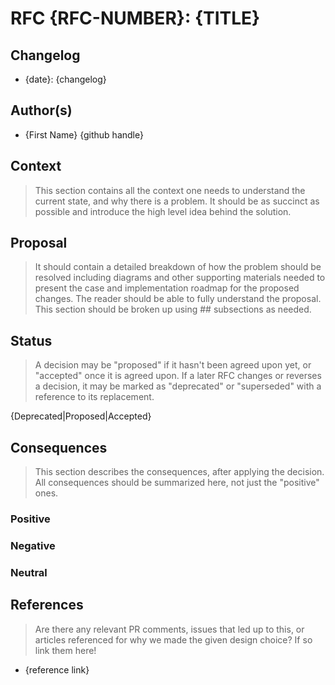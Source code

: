 # RFC {RFC-NUMBER}: {TITLE}

## Changelog

- {date}: {changelog}

## Author(s)

- {First Name} {github handle}

## Context

> This section contains all the context one needs to understand the current state, and why there is a problem. It should be as succinct as possible and introduce the high level idea behind the solution.

## Proposal

> It should contain a detailed breakdown of how the problem should be resolved including diagrams and other supporting materials needed to present the case and implementation roadmap for the proposed changes. The reader should be able to fully understand the proposal. This section should be broken up using ## subsections as needed.

## Status

> A decision may be "proposed" if it hasn't been agreed upon yet, or "accepted" once it is agreed upon. If a later RFC changes or reverses a decision, it may be marked as "deprecated" or "superseded" with a reference to its replacement.

{Deprecated|Proposed|Accepted}

## Consequences

> This section describes the consequences, after applying the decision. All consequences should be summarized here, not just the "positive" ones.

### Positive

### Negative

### Neutral

## References

> Are there any relevant PR comments, issues that led up to this, or articles referenced for why we made the given design choice? If so link them here!

- {reference link}
